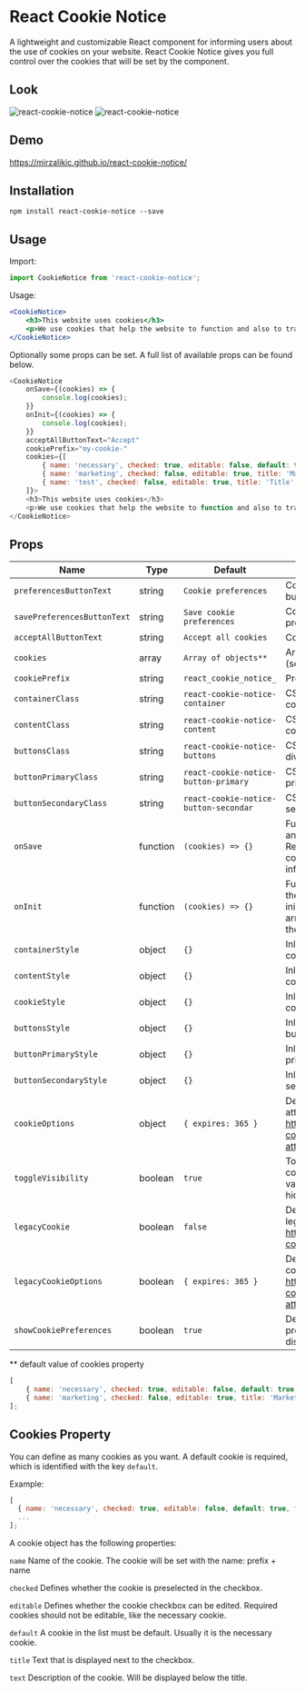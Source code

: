 # React Cookie Notice

A lightweight and customizable React component for informing users about the use of cookies on your website.
React Cookie Notice gives you full control over the cookies that will be set by the component.

## Look

![react-cookie-notice](https://raw.githubusercontent.com/mirzalikic/react-cookie-notice/github-pages/images/react-cookie-notice-1.png)
![react-cookie-notice](https://raw.githubusercontent.com/mirzalikic/react-cookie-notice/github-pages/images/react-cookie-notice-2.png)

## Demo

https://mirzalikic.github.io/react-cookie-notice/

## Installation

```shell
npm install react-cookie-notice --save
```

## Usage

Import:

```js
import CookieNotice from 'react-cookie-notice';
```

Usage:

```jsx
<CookieNotice>
    <h3>This website uses cookies</h3>
    <p>We use cookies that help the website to function and also to track how you interact with it. We will only use the cookies if you consent to it by clicking on "Accept all cookies". You can also manage individual cookie preferences.</p>
</CookieNotice>
```

Optionally some props can be set. A full list of available props can be found below.

```js
<CookieNotice
    onSave={(cookies) => {
        console.log(cookies);
    }}
    onInit={(cookies) => {
        console.log(cookies);
    }}
    acceptAllButtonText="Accept"
    cookiePrefix="my-cookie-"
    cookies={[
        { name: 'necessary', checked: true, editable: false, default: true, title: 'Essential', text: 'Essential cookies enable basic functions and are necessary for the proper function of the website. The website cannot function properly without these cookies.' },
        { name: 'marketing', checked: false, editable: true, title: 'Marketing', text: 'Marketing cookies are used to track visitors across websites. They are used by third-party advertisers or publishers to display personalized ads.' },
        { name: 'test', checked: false, editable: true, title: 'Title', text: 'Lorem ipsum dolor sit amet.' }
    ]}>
    <h3>This website uses cookies</h3>
    <p>We use cookies that help the website to function and also to track how you interact with it. We will only use the cookies if you consent to it by clicking on "Accept all cookies". You can also manage individual cookie preferences.</p>
</CookieNotice>
```

## Props

| Name                        | Type     | Default                               | Description                                                                                                        |
| --------------------------- | -------- | ------------------------------------- | ------------------------------------------------------------------------------------------------------------------ |
| `preferencesButtonText`     | string   | `Cookie preferences`                  | Content of preferences button.                                                                                     |
| `savePreferencesButtonText` | string   | `Save cookie preferences`             | Content of save preferences button.                                                                                |
| `acceptAllButtonText`       | string   | `Accept all cookies`                  | Content of accept button.                                                                                          |
| `cookies`                   | array    | `Array of objects**`                  | Array of available cookies (see Cookies Property).                                                                 |
| `cookiePrefix`              | string   | `react_cookie_notice_`                | Prefix of the cookie name.                                                                                         |
| `containerClass`            | string   | `react-cookie-notice-container`       | CSS classes of the container div.                                                                                  |
| `contentClass`              | string   | `react-cookie-notice-content`         | CSS classes of the content div.                                                                                    |
| `buttonsClass`              | string   | `react-cookie-notice-buttons`         | CSS classes of the button div.                                                                                     |
| `buttonPrimaryClass`        | string   | `react-cookie-notice-button-primary`  | CSS classes of the primary button.                                                                                 |
| `buttonSecondaryClass`      | string   | `react-cookie-notice-button-secondar` | CSS classes of the secondary button.                                                                               |
| `onSave`                    | function | `(cookies) => {}`                     | Function to be called after any cookie is set. Receives an array of all cookies and their informations.            |
| `onInit`                    | function | `(cookies) => {}`                     | Function to be called after the component is initialized. Receives an array of all cookies and their informations. |
| `containerStyle`            | object   | `{}`                                  | Inline styling for the container div.                                                                              |
| `contentStyle`              | object   | `{}`                                  | Inline styling for the content div.                                                                                |
| `cookieStyle`               | object   | `{}`                                  | Inline styling for the cookie div.                                                                                 |
| `buttonsStyle`              | object   | `{}`                                  | Inline styling for the buttons div.                                                                                |
| `buttonPrimaryStyle`        | object   | `{}`                                  | Inline styling for the primary button.                                                                             |
| `buttonSecondaryStyle`      | object   | `{}`                                  | Inline styling for the secondary button.                                                                           |
| `cookieOptions`             | object   | `{ expires: 365 }`                    | Defines additional cookie attributes. See: https://github.com/js-cookie/js-cookie#cookie-attributes                |
| `toggleVisibility`          | boolean  | `true`                                | Toggles the display of the cookie notice. Change value of toggleVisibility to hide or show.                        |
| `legacyCookie`              | boolean  | `false`                               | Defines whether the legacy cookie is set. See: https://web.dev/samesite-cookie-recipes/                            |
| `legacyCookieOptions`       | boolean  | `{ expires: 365 }`                    | Defines additional legacy cookie attributes. See: https://github.com/js-cookie/js-cookie#cookie-attributes         |
| `showCookiePreferences`     | boolean  | `true`                                | Defines whether the preferences button is displayed.                                                               |

\*\* default value of cookies property

```js
[
    { name: 'necessary', checked: true, editable: false, default: true, title: 'Essential', text: '...' },
    { name: 'marketing', checked: false, editable: true, title: 'Marketing', text: '...' }
];
```

## Cookies Property

You can define as many cookies as you want. A default cookie is required, which is identified with the key `default`.

Example:

```js
[
  { name: 'necessary', checked: true, editable: false, default: true, title: 'Essential', text: '...' },
  ...
];
```

A cookie object has the following properties:

`name`
Name of the cookie. The cookie will be set with the name: prefix + name

`checked`
Defines whether the cookie is preselected in the checkbox.

`editable`
Defines whether the cookie checkbox can be edited. Required cookies should not be editable, like the necessary cookie.

`default`
A cookie in the list must be default. Usually it is the necessary cookie.

`title`
Text that is displayed next to the checkbox.

`text`
Description of the cookie. Will be displayed below the title.
